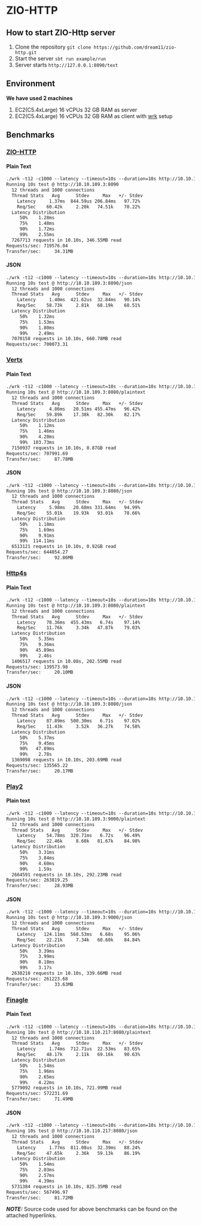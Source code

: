 # ZIO-HTTP
## How to start ZIO-Http server
1. Clone the repository
   `git clone https://github.com/dream11/zio-http.git`
2. Start the server `sbt run example/run`
3. Server starts `http://127.0.0.1:8090/text` 

## Environment
**We have used 2 machines**
1. EC2(C5.4xLarge) 16 vCPUs 32 GB RAM as server
2. EC2(C5.4xLarge) 16 vCPUs 32 GB RAM as client with [wrk] setup

[wrk]: https://github.com/wg/wrk

## Benchmarks

### [ZIO-HTTP](https://github.com/dream11/zio-http/tree/master/example/src/main/scala)
#### Plain Text
```dtd
./wrk -t12 -c1000 --latency --timeout=10s --duration=10s http://10.10.105.8:8090/text
Running 10s test @ http://10.10.109.3:8090
  12 threads and 1000 connections
  Thread Stats   Avg      Stdev     Max   +/- Stdev
    Latency     1.37ms  844.59us 206.84ms   97.72%
    Req/Sec    60.42k     2.20k   74.51k    70.22%
  Latency Distribution
     50%    1.28ms
     75%    1.48ms
     90%    1.72ms
     99%    2.55ms
  7267713 requests in 10.10s, 346.55MB read
Requests/sec: 719576.04
Transfer/sec:     34.31MB
```
#### JSON
```dtd
./wrk -t12 -c1000 --latency --timeout=10s --duration=10s http://10.10.105.8:8090/json
Running 10s test @ http://10.10.109.3:8090/json
  12 threads and 1000 connections
  Thread Stats   Avg      Stdev     Max   +/- Stdev
    Latency     1.40ms  421.62us  32.84ms   90.14%
    Req/Sec    58.73k     2.81k   68.19k    68.51%
  Latency Distribution
     50%    1.32ms
     75%    1.53ms
     90%    1.80ms
     99%    2.49ms
  7070158 requests in 10.10s, 660.78MB read
Requests/sec: 700073.31
```
### [Vertx](https://github.com/TechEmpower/FrameworkBenchmarks/tree/master/frameworks/Scala/vertx-web-scala)
#### Plain Text
```dtd
./wrk -t12 -c1000 --latency --timeout=10s --duration=10s http://10.10.109.3:8080/plaintext
Running 10s test @ http://10.10.109.3:8080/plaintext
  12 threads and 1000 connections
  Thread Stats   Avg      Stdev     Max   +/- Stdev
    Latency     4.86ms   20.51ms 455.47ms   96.42%
    Req/Sec    59.89k    17.38k   82.30k    82.17%
  Latency Distribution
     50%    1.12ms
     75%    1.46ms
     90%    4.20ms
     99%  103.73ms
  7150937 requests in 10.10s, 0.87GB read
Requests/sec: 707991.69
Transfer/sec:     87.78MB
```
#### JSON
```dtd
./wrk -t12 -c1000 --latency --timeout=10s --duration=10s http://10.10.109.3:8080/json
Running 10s test @ http://10.10.109.3:8080/json
  12 threads and 1000 connections
  Thread Stats   Avg      Stdev     Max   +/- Stdev
    Latency     5.98ms   20.68ms 331.64ms   94.99%
    Req/Sec    55.01k    19.93k   93.01k    78.66%
  Latency Distribution
     50%    1.18ms
     75%    1.69ms
     90%    9.91ms
     99%  114.11ms
  6513121 requests in 10.10s, 0.92GB read
Requests/sec: 644854.27
Transfer/sec:     92.86MB
```
### [Http4s](https://github.com/TechEmpower/FrameworkBenchmarks/tree/master/frameworks/Scala/http4s)
#### Plain Text
```dtd
./wrk -t12 -c1000 --latency --timeout=10s --duration=10s http://10.10.109.3:8080/plaintext
Running 10s test @ http://10.10.109.3:8080/plaintext
  12 threads and 1000 connections
  Thread Stats   Avg      Stdev     Max   +/- Stdev
    Latency    78.36ms  455.43ms   6.74s    97.14%
    Req/Sec    11.76k     3.34k   47.87k    79.03%
  Latency Distribution
     50%    5.35ms
     75%    9.36ms
     90%   45.89ms
     99%    2.46s
  1406517 requests in 10.08s, 202.55MB read
Requests/sec: 139573.98
Transfer/sec:     20.10MB
```
#### JSON
```dtd
./wrk -t12 -c1000 --latency --timeout=10s --duration=10s http://10.10.109.3:8080/json
Running 10s test @ http://10.10.109.3:8080/json
  12 threads and 1000 connections
  Thread Stats   Avg      Stdev     Max   +/- Stdev
    Latency    87.89ms  500.30ms   6.71s    97.02%
    Req/Sec    11.43k     3.52k   36.27k    74.58%
  Latency Distribution
     50%    5.37ms
     75%    9.45ms
     90%   47.89ms
     99%    2.78s
  1369098 requests in 10.10s, 203.69MB read
Requests/sec: 135565.22
Transfer/sec:     20.17MB
```
### [Play2](https://github.com/TechEmpower/FrameworkBenchmarks/tree/master/frameworks/Scala/play2-scala)
#### Plain text
```dtd
./wrk -t12 -c1000 --latency --timeout=10s --duration=10s http://10.10.109.3:9000/plaintext
Running 10s test @ http://10.10.109.3:9000/plaintext
  12 threads and 1000 connections
  Thread Stats   Avg      Stdev     Max   +/- Stdev
    Latency    54.78ms  320.71ms   6.72s    96.49%
    Req/Sec    22.46k     8.60k   81.67k    84.98%
  Latency Distribution
     50%    3.31ms
     75%    3.84ms
     90%    4.60ms
     99%    1.59s
  2664591 requests in 10.10s, 292.23MB read
Requests/sec: 263819.25
Transfer/sec:     28.93MB
```
#### JSON
```dtd
./wrk -t12 -c1000 --latency --timeout=10s --duration=10s http://10.10.109.3:9000/json
Running 10s test @ http://10.10.109.3:9000/json
  12 threads and 1000 connections
  Thread Stats   Avg      Stdev     Max   +/- Stdev
    Latency   124.11ms  568.53ms   6.68s    95.06%
    Req/Sec    22.21k     7.34k   60.60k    84.84%
  Latency Distribution
     50%    3.39ms
     75%    3.99ms
     90%    8.18ms
     99%    3.17s
  2638210 requests in 10.10s, 339.66MB read
Requests/sec: 261223.68
Transfer/sec:     33.63MB
```
### [Finagle](https://github.com/TechEmpower/FrameworkBenchmarks/tree/master/frameworks/Scala/finagle)
#### Plain Text
```dtd
./wrk -t12 -c1000 --latency --timeout=10s --duration=10s http://10.10.110.217:8080/plaintext
Running 10s test @ http://10.10.110.217:8080/plaintext
  12 threads and 1000 connections
  Thread Stats   Avg      Stdev     Max   +/- Stdev
    Latency     1.74ms  712.71us  22.53ms   83.65%
    Req/Sec    48.17k     2.11k   69.16k    90.63%
  Latency Distribution
     50%    1.54ms
     75%    1.96ms
     90%    2.65ms
     99%    4.22ms
  5779092 requests in 10.10s, 721.99MB read
Requests/sec: 572231.69
Transfer/sec:     71.49MB
```
#### JSON
```dtd
./wrk -t12 -c1000 --latency --timeout=10s --duration=10s http://10.10.110.217:8080/json
Running 10s test @ http://10.10.110.217:8080/json
  12 threads and 1000 connections
  Thread Stats   Avg      Stdev     Max   +/- Stdev
    Latency     1.77ms  811.08us  32.39ms   88.24%
    Req/Sec    47.65k     2.36k   59.13k    86.19%
  Latency Distribution
     50%    1.54ms
     75%    2.03ms
     90%    2.57ms
     99%    4.39ms
  5731384 requests in 10.10s, 825.35MB read
Requests/sec: 567496.97
Transfer/sec:     81.72MB
```

**_NOTE:_** Source code used for above benchmarks can be found on the attached hyperlinks. 
